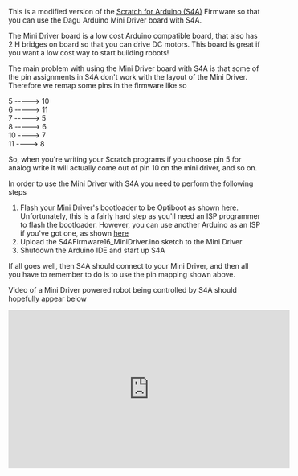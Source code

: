 This is a modified version of the [Scratch for Arduino (S4A)](http://s4a.cat/) Firmware so that you can use 
the Dagu Arduino Mini Driver board with S4A.

The Mini Driver board is a low cost Arduino compatible board, that also has 2 H bridges
on board so that you can drive DC motors. This board is great if you want a low cost way to
start building robots!

The main problem with using the Mini Driver board with S4A is that some of the pin assignments
in S4A don't work with the layout of the Mini Driver. Therefore we remap some pins in the
firmware like so

5 ----->  10 <br/>
6 ----->  11 <br/>
7 ----->  5 <br/>
8 ----->  6 <br/>
10 ---->  7 <br/>
11 ---->  8 <br/>

So, when you're writing your Scratch programs if you choose pin 5 for analog write it will actually 
come out of pin 10 on the mini driver, and so on.

In order to use the Mini Driver with S4A you need to perform the following steps

1. Flash your Mini Driver's bootloader to be Optiboot as shown [here](http://www.neonile.net/articles/atmega8-arduino-bootloader-optiboot).
   Unfortunately, this is a fairly hard step as you'll need an ISP programmer to flash the bootloader. However,
   you can use another Arduino as an ISP if you've got one, as shown [here](http://arduino.cc/en/Tutorial/ArduinoISP)
2. Upload the S4AFirmware16_MiniDriver.ino sketch to the Mini Driver
3. Shutdown the Arduino IDE and start up S4A
    
If all goes well, then S4A should connect to your Mini Driver, and then all you have to remember to
do is to use the pin mapping shown above.

Video of a Mini Driver powered robot being controlled by S4A should hopefully appear below

<iframe width="560" height="315" src="https://www.youtube.com/embed/f8AbbodSh6A" frameborder="0" allowfullscreen></iframe>
